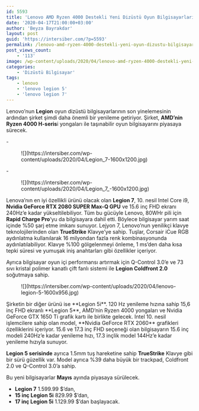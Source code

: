```yaml
---
id: 5593
title: 'Lenovo AMD Ryzen 4000 Destekli Yeni Dizüstü Oyun Bilgisayarlarını Tanıttı'
date: '2020-04-17T21:00:00+03:00'
author: 'Beyza Bayrakdar'
layout: post
guid: 'https://intersiber.com/?p=5593'
permalink: /lenovo-amd-ryzen-4000-destekli-yeni-oyun-dizustu-bilgisayarlarini-tanitti/
post_views_count:
    - '113'
image: /wp-content/uploads/2020/04/lenovo-amd-ryzen-4000-destekli-yeni-oyun-dizustu-bilgisayarlarini-tanitti.jpg
categories:
    - 'Dizüstü Bilgisayar'
tags:
    - lenovo
    - 'lenovo legion 5'
    - 'lenovo legion 7'
---
```


Lenovo’nun **Legion** oyun dizüstü bilgisayarlarının son yinelemesinin ardından şirket şimdi daha önemli bir yenileme getiriyor. Şirket, **AMD’nin Ryzen 4000 H-seris**i yongaları ile taşınabilir oyun bilgisayarını piyasaya sürecek.

<div class="wp-block-jetpack-slideshow aligncenter" data-effect="slide"><div class="wp-block-jetpack-slideshow_container swiper-container">- <figure>![](https://intersiber.com/wp-content/uploads/2020/04/Legion_7-1600x1200.jpg)</figure>
- <figure>![](https://intersiber.com/wp-content/uploads/2020/04/Legion_7_-1600x1200.jpg)</figure>

<a class="wp-block-jetpack-slideshow_button-prev swiper-button-prev swiper-button-white" role="button"></a><a class="wp-block-jetpack-slideshow_button-next swiper-button-next swiper-button-white" role="button"></a><a aria-label="Pause Slideshow" class="wp-block-jetpack-slideshow_button-pause" role="button"></a><div class="wp-block-jetpack-slideshow_pagination swiper-pagination swiper-pagination-white"></div></div></div>Lenova’nın en iyi özellikli ürünü olacak olan **Legion 7**, 10. nesil Intel Core i9, **Nvidia GeForce RTX 2080 SUPER Max-Q GPU** ve 15.6 inç FHD ekranı 240Hz’e kadar yükseltilebiliyor. Tüm bu gücüyle Lenovo, 80WHr pili için **Rapid Charge Pro**‘yu da bilgisayara dahil etti. Böylece bilgisayar yarım saat içinde %50 şarj etme imkanı sunuyor. Lejyon 7, Lenovo’nun yenilikçi klavye teknolojilerinden olan **TrueStrike** Klavye’ye sahip. Tuşlar, Corsair iCue RGB aydınlatma kullanılarak 16 milyondan fazla renk kombinasyonunda aydınlatılabiliyor. Klavye %100 gölgelenmeyi önleme, 1 ms’den daha kısa tepki süresi ve yumuşak iniş anahtarları gibi özellikler içeriyor.

Ayrıca bilgisayar oyun içi performansı artırmak için Q-Control 3.0’e ve 73 sıvı kristal polimer kanatlı çift fanlı sistemi ile **Legion Coldfront 2.0** soğutmaya sahip.

<figure class="wp-block-image size-large">![](https://intersiber.com/wp-content/uploads/2020/04/lenovo-legion-5-1600x956.jpg)</figure>Şirketin bir diğer ürünü ise **Legion 5i**. 120 Hz yenileme hızına sahip 15,6 inç FHD ekranlı **Legion 5**, AMD’nin Ryzen 4000 yongaları ve Nvidia GeForce GTX 1650 Ti grafik kartı ile birlikte gelecek. Intel 10. nesil işlemcilere sahip olan model, **Nvidia GeForce RTX 2060** grafikleri özelliklerini içeriyor. 15.6 ve 17.3 inç FHD seçeneği olan bilgisayarın 15.6 inç modeli 240Hz’e kadar yenileme hızı, 17.3 inçlik model 144Hz’e kadar yenileme hızıyla sunuyor.

**Legion 5 serisinde** ayrıca 1.5mm tuş hareketine sahip **TrueStrike** Klavye gibi bir sürü güzellik var. Model ayrıca %39 daha büyük bir trackpad, Coldfront 2.0 ve Q-Control 3.0’a sahip.

Bu yeni bilgisayarlar **Mayıs** ayında piyasaya sürülecek.

- **Legion 7** 1.599.99 $’dan,
- **15 inç Legion 5i** 829.99 $’dan,
- **17 inç Legion 5i** 1.129.99 $’dan başlayacak.
